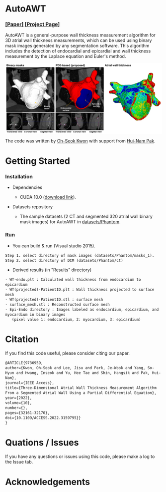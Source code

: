 # AutoAWT

### [[Paper]](https://ieeexplore.ieee.org/document/9736959?source=authoralert) [[Project Page]](https://github.com/ohseokkwon/AutoAWT/)<br>

AutoAWT is a general-purpose wall thickness measurement algorithm for 3D atrial wall thickness measurements, which can be used using binary mask images generated by any segmentation software. This algorithm includes the detection of endocardial and epicardial and wall thickness measurement by the Laplace equation and Euler's method.

<img src="doc/img/AutoAWT_overview.png" align="center" width="750px"> <br>

The code was written by [Oh-Seok Kwon](link) with support from [Hui-Nam Pak]().

# Getting Started

### Installation
- Dependencies
  - CUDA 10.0 ([download link](https://developer.nvidia.com/cuda-10.0-download-archive)).

- Datasets repository
  - The sample datasets (2 CT and segmented 320 atrial wall binary mask images) for AutoAWT in [datasets/Phantom](/datasets/Phantom).

### Run
- You can build & run (Visual studio 2015).
```
Step 1. select directory of mask images (datasets/Phantom/masks_1).
Step 2. select directory of DCM (datasets/Phantom/ct)
```

- Derived results (in "Results" directory)
```
- WT-endo.plt : Calculated wall thickness from endocardium to epicardium
- WT(projected)-PatientID.plt : Wall thickness projected to surface mesh
- WT(projected)-PatientID.stl : surface mesh
- surface_mesh.stl : Reconstructed surface mesh
- Epi-Endo directory : Images labeled as endocardium, epicardium, and myocardium in binary images
   (pixel value 1: endocardium, 2: myocardium, 3: epicardium)
```

# Citation
If you find this code useful, please consider citing our paper.
```
@ARTICLE{9736959,  
author={Kwon, Oh-Seok and Lee, Jisu and Park, Je-Wook and Yang, So-Hyun and Hwang, Inseok and Yu, Hee Tae and Shin, Hangsik and Pak, Hui-Nam},  
journal={IEEE Access},   
title={Three-Dimensional Atrial Wall Thickness Measurement Algorithm From a Segmented Atrial Wall Using a Partial Differential Equation},   
year={2022},  
volume={10},  
number={},  
pages={32161-32170},  
doi={10.1109/ACCESS.2022.3159795}}
}
```

# Quations / Issues
If you have any questions or issues using this code, please make a log to the Issue tab.

# Acknowledgements
